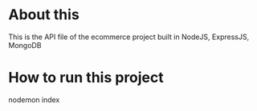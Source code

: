 # About this

This is the API file of the ecommerce project built in NodeJS, ExpressJS, MongoDB

# How to run this project

nodemon index
